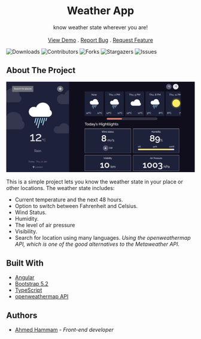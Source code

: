 <br/>
<p align="center">
  <h1 align="center">Weather App</h1>

  <p align="center">
    know weather state wherever you are!
    <br/>
    <br/>
    <a href="https://ahmedhammamvx.github.io/Weather-App/">View Demo</a>
    .
    <a href="https://github.com/AhmedHammamVX/Weather-App/issues">Report Bug</a>
    .
    <a href="https://github.com/AhmedHammamVX/Weather-App/pulls">Request Feature</a>
  </p>
</p>

![Downloads](https://img.shields.io/github/downloads/AhmedHammamVX/Weather-App/total) ![Contributors](https://img.shields.io/github/contributors/AhmedHammamVX/Weather-App?color=dark-green) ![Forks](https://img.shields.io/github/forks/AhmedHammamVX/Weather-App?style=social) ![Stargazers](https://img.shields.io/github/stars/AhmedHammamVX/Weather-App?style=social) ![Issues](https://img.shields.io/github/issues/AhmedHammamVX/Weather-App) 

## About The Project

![Screen Shot](https://github.com/AhmedHammamVX/Weather-App/blob/master/showcase.PNG)

This is a simple project lets you know the weather state in your place or other locations. The weather state includes:
* Current temperature and the next 48 hours.
* Option to switch between Fahrenheit and Celsius.
* Wind Status.
* Humidity.
* The level of air pressure
* Visibility.
* Search for location using many languages. 
*Using the openweathermap API, which is one of the good alternatives to the Metaweather API.*

## Built With



* [Angular](https://angular.io/)
* [Bootstrap 5.2](https://getbootstrap.com/)
* [TypeScript](https://www.typescriptlang.org/)
* [openweathermap API](https://openweathermap.org/)


## Authors

* [Ahmed Hammam](https://github.com/AhmedHammamVX) - *Front-end developer* 

